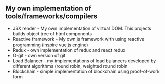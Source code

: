 ## My own implementation of tools/frameworks/compilers

- JSX render - My own implementation of virtual DOM. This projects builds object tree of html components
- Reactive framework - My own js framework with using reactive programming (inspire vue.js engine)
- Redux - own implementation of redux and react redux
- O-git - own version of git
- Load Balancer - my implementations of load balancers developed by different algorithms (round robin, weighted round robin
- Blockchain - simple implementation of blockchain using proof-of-work form
